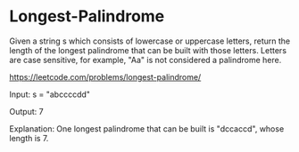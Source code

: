 # Longest-Palindrome
Given a string s which consists of lowercase or uppercase letters, return the length of the longest palindrome that can be built with those letters.
Letters are case sensitive, for example, "Aa" is not considered a palindrome here.


https://leetcode.com/problems/longest-palindrome/

Input: s = "abccccdd"

Output: 7

Explanation: One longest palindrome that can be built is "dccaccd", whose length is 7.

